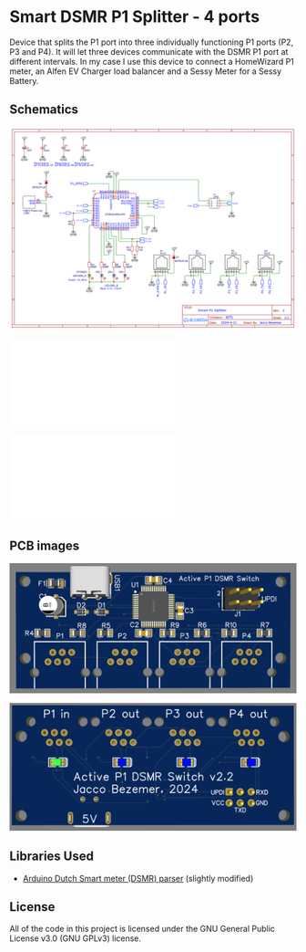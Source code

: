 # Smart DSMR P1 Splitter - 4 ports

Device that splits the P1 port into three individually functioning P1 ports (P2, P3 and P4).
It will let three devices communicate with the DSMR P1 port at different intervals.
In my case I use this device to connect a HomeWizard P1 meter, an Alfen EV Charger load balancer and a Sessy Meter for a Sessy Battery.

## Schematics
![Schema](/media/Schematic_Active-P1-DSMR-Switch_2025-04-20.png?raw=true "Schema")

![EasyEda Schematic](/hardware/schematics/SCH_Active-P1-DSMR-Switch_2025-04-20.json? "EasyEda Schematic")

![EasyEda PCB](/hardware/pcb/PCB_PCB_Smart-DSMR-Splitter_2025-04-20.json? "EasyEda PCB")

## PCB images
![PCB top](/media/PCB_top_view.png?raw=true "PCB top")

![PCB bottom](/media/PCB_bottom_view.png?raw=true "PCB bottom")

## Libraries Used

+ [Arduino Dutch Smart meter (DSMR) parser](https://github.com/matthijskooijman/arduino-dsmr) (slightly modified)

License
-------
All of the code in this project is licensed under the GNU General Public License v3.0 (GNU GPLv3) license.
